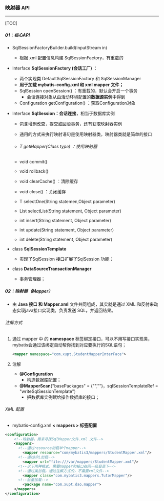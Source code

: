 ### 映射器 API

------

[TOC]

##### 01：核心API

- SqlSessionFactoryBuilder.build(InputStream in)
  - 根据 xml 配置信息构建 SqlSessionFactory，有重载的
- Interface **SqlSessionFactory (会话工厂)** ：
  - 两个实现类 DefaultSqlSessionFactory 和 SqlSessionManager
  - **用于加载 mybatis-config.xml 和 xml mapper 文件；**
  - SqlSession openSession() ：有重载的，默认会开启一个事务
    - 会话连接对象从由活动环境配置的**数据源实例**中得到
  - Configuration getConfiguration() ：获取Configuration对象

- Interface **SqlSession：会话连接**，相当于数据库实例

  - 包含增删改查，提交或回滚事务，还有获取映射器实例

  - 通用的方式来执行映射语句是使用映射器类，映射器类就是简单的接口

  - ###### T getMapper(Class<T> type) ：使用映射器

  - void commit()

  - void rollback()	

  - void clearCache() ：清除缓存

  - void close()  ：关闭缓存

  - <T> T selectOne(String statemen,Object parameter)

  - <E> List<E> selectList(String statement, Object parameter)

  - int insert(String statement, Object parameter)

  - int update(String statement, Object parameter)

  - int delete(String statement, Object parameter)

- class **SqlSessionTemplate** 

  - 实现了SqlSession 接口扩展了SqlSession 功能；

- class **DataSourceTransactionManager**

  - 事务管理器；

##### 02：映射器（Mapper）

- 由 **Java 接口 和 Mapper.xml** 文件共同组成，其实就是通过 XML 和反射来动态实现java接口实现类，负责发送 SQL，并返回结果。


###### 注解方式

1. 通过 mapper 中 的 **namespace** 标签绑定接口，可以不用写接口实现类，mybatis会通过该绑定自动帮你找到对应要执行的SQL语句；

   ```xml
   <mapper namespace="com.xupt.StudentMapperInterFace">
   ```

2. 注解

   - **@Configuration**
     - 构造数据库配置；
   - **@MapperScan**("basePackages" = {"",""}，sqlSessionTemplateRef = "writeSqlSessionTemplate") 
     - 把数据库实例赋给操作数据库的接口；

###### XML 配置

- mybatis-config.xml **< mappers > 标签配置**

```xml
<configuration>
    <!--映射器，用来寻找SqlMapper文件.xml 文件-->
    <mappers>
      <!--通过resource加载单个mapper-->
        <mapper resource="com/mybatis3/mappers/StudentMapper.xml"/>
      <!--通过URL加载-->
        <mapper url="file:///var/mappers/StudentMapper.xml"/>
      <!--以下两种模式，需要mapper和接口在同一级目录下-->
      <!--通过类加载。通过注解方式的，不需要xml文件-->
        <mapper class="com.mybatis3.mappers.TutorMapper"/>
      <!--批量加载-->
        <package name="com.xupt.dao.mapper">
    </mappers>
</configuration>
```